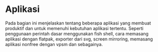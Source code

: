 # Aplikasi

Pada bagian ini menjelaskan tentang beberapa aplikasi yang membuat produktif dan untuk memenuhi kebutuhan aplikasi tertentu. Seperti penggunaan perintah dasar menggunakan fish shell, cara memasang aplikasi dengan flatpak, exporter dari svg, screen mirroring, memasang aplikasi nonfree dengan vpsm dan sebagainya.
